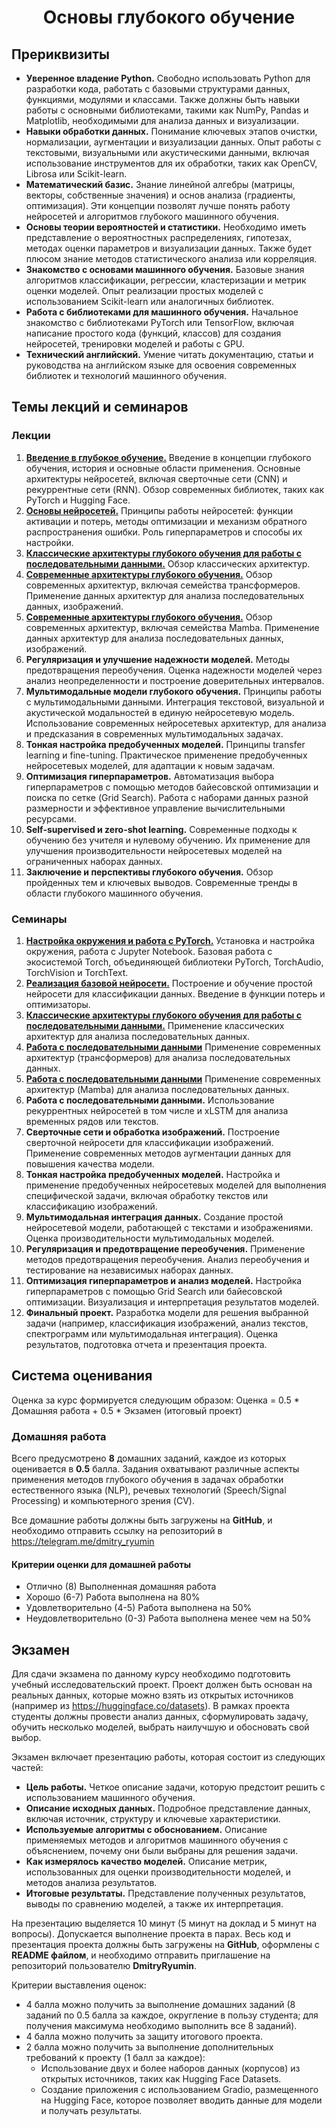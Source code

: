 <center><h1>Основы глубокого обучение</h1></center>

## Прериквизиты

- **Уверенное владение Python.** Свободно использовать Python для разработки кода, работать с базовыми структурами данных, функциями, модулями и классами. Также должны быть навыки работы с основными библиотеками, такими как NumPy, Pandas и Matplotlib, необходимыми для анализа данных и визуализации.
- **Навыки обработки данных.** Понимание ключевых этапов очистки, нормализации, аугментации и визуализации данных. Опыт работы с текстовыми, визуальными или акустическими данными, включая использование инструментов для их обработки, таких как OpenCV, Librosa или Scikit-learn.
- **Математический базис.** Знание линейной алгебры (матрицы, векторы, собственные значения) и основ анализа (градиенты, оптимизация). Эти концепции позволят лучше понять работу нейросетей и алгоритмов глубокого машинного обучения.
- **Основы теории вероятностей и статистики.** Необходимо иметь представление о вероятностных распределениях, гипотезах, методах оценки параметров и визуализации данных. Также будет плюсом знание методов статистического анализа или корреляция.
- **Знакомство с основами машинного обучения.** Базовые знания алгоритмов классификации, регрессии, кластеризации и метрик оценки моделей. Опыт реализации простых моделей с использованием Scikit-learn или аналогичных библиотек.
- **Работа с библиотеками для машинного обучения.** Начальное знакомство с библиотеками PyTorch или TensorFlow, включая написание простого кода (функций, классов) для создания нейросетей, тренировки моделей и работы с GPU.
- **Технический английский.** Умение читать документацию, статьи и руководства на английском языке для освоения современных библиотек и технологий машинного обучения.

## Темы лекций и семинаров

### Лекции

1. [**Введение в глубокое обучение.**](https://github.com/DmitryRyumin/HSE_Fundamentals_of_DL_2025/blob/main/tutorials/1.ipynb) Введение в концепции глубокого обучения, история и основные области применения. Основные архитектуры нейросетей, включая сверточные сети (CNN) и рекуррентные сети (RNN). Обзор современных библиотек, таких как PyTorch и Hugging Face.
2. [**Основы нейросетей.**](https://github.com/DmitryRyumin/HSE_Fundamentals_of_DL_2025/blob/main/tutorials/2.ipynb) Принципы работы нейросетей: функции активации и потерь, методы оптимизации и механизм обратного распространения ошибки. Роль гиперпараметров и способы их настройки.
3. [**Классические архитектуры глубокого обучения для работы с последовательными данными.**](https://github.com/DmitryRyumin/HSE_Fundamentals_of_DL_2025/blob/main/tutorials/3.ipynb) Обзор классических архитектур.
4. [**Современные архитектуры глубокого обучения.**](https://github.com/DmitryRyumin/HSE_Fundamentals_of_DL_2025/blob/main/tutorials/4.ipynb) Обзор современных архитектур, включая семейства трансформеров. Применение данных архитектур для анализа последовательных данных, изображений.
5. [**Современные архитектуры глубокого обучения.**](https://github.com/DmitryRyumin/HSE_Fundamentals_of_DL_2025/blob/main/tutorials/5.ipynb) Обзор современных архитектур, включая семейства Mamba. Применение данных архитектур для анализа последовательных данных, изображений.
6. **Регуляризация и улучшение надежности моделей.** Методы предотвращения переобучения. Оценка надежности моделей через анализ неопределенности и построение доверительных интервалов.
7. **Мультимодальные модели глубокого обучения.** Принципы работы с мультимодальными данными. Интеграция текстовой, визуальной и акустической модальностей в единую нейросетевую модель. Использование современных нейросетевых архитектур, для анализа и предсказания в современных мультимодальных задачах.
8. **Тонкая настройка предобученных моделей.** Принципы transfer learning и fine-tuning. Практическое применение предобученных нейросетевых моделей, для адаптации к новым задачам.
9. **Оптимизация гиперпараметров.** Автоматизация выбора гиперпараметров с помощью методов байесовской оптимизации и поиска по сетке (Grid Search). Работа с наборами данных разной размерности и эффективное управление вычислительными ресурсами.
10. **Self-supervised и zero-shot learning.** Современные подходы к обучению без учителя и нулевому обучению. Их применение для улучшения производительности нейросетевых моделей на ограниченных наборах данных.
11. **Заключение и перспективы глубокого обучения.** Обзор пройденных тем и ключевых выводов. Современные тренды в области глубокого машинного обучения.

### Семинары

1. [**Настройка окружения и работа с PyTorch.**](https://github.com/DmitryRyumin/HSE_Fundamentals_of_DL_2025/blob/main/tutorials/1.ipynb) Установка и настройка окружения, работа с Jupyter Notebook. Базовая работа с экосистемой Torch, объединяющей библиотеки PyTorch, TorchAudio, TorchVision и TorchText.
2. [**Реализация базовой нейросети.**](https://github.com/DmitryRyumin/HSE_Fundamentals_of_DL_2025/blob/main/tutorials/2.ipynb) Построение и обучение простой нейросети для классификации данных. Введение в функции потерь и оптимизаторы.
3. [**Классические архитектуры глубокого обучения для работы с последовательными данными.**](https://github.com/DmitryRyumin/HSE_Fundamentals_of_DL_2025/blob/main/tutorials/3.ipynb) Применение классических архитектур для анализа последовательных данных.
4. [**Работа с последовательными данными**](https://github.com/DmitryRyumin/HSE_Fundamentals_of_DL_2025/blob/main/tutorials/4.ipynb) Применение современных архитектур (трансформеров) для анализа последовательных данных.
5. [**Работа с последовательными данными**](https://github.com/DmitryRyumin/HSE_Fundamentals_of_DL_2025/blob/main/tutorials/5.ipynb) Применение современных архитектур (Mamba) для анализа последовательных данных.
6. **Работа с последовательными данными.** Использование рекуррентных нейросетей в том числе и xLSTM для анализа временных рядов или текстов.
7. **Сверточные сети и обработка изображений.** Построение сверточной нейросети для классификации изображений. Применение современных методов аугментации данных для повышения качества модели.
8. **Тонкая настройка предобученных моделей.** Настройка и применение предобученных нейросетевых моделей для выполнения специфической задачи, включая обработку текстов или классификацию изображений.
9. **Мультимодальная интеграция данных.** Создание простой нейросетевой модели, работающей с текстами и изображениями. Оценка производительности мультимодальных моделей.
10. **Регуляризация и предотвращение переобучения.** Применение методов предотвращения переобучения. Анализ переобучения и тестирование на независимых наборах данных.
11. **Оптимизация гиперпараметров и анализ моделей.** Настройка гиперпараметров с помощью Grid Search или байесовской оптимизации. Визуализация и интерпретация результатов моделей.
12. **Финальный проект.** Разработка модели для решения выбранной задачи (например, классификация изображений, анализ текстов, спектрограмм или мультимодальная интеграция). Оценка результатов, подготовка отчета и презентация проекта.

## Система оценивания

Оценка за курс формируется следующим образом:
Оценка = 0.5 * Домашняя работа + 0.5 * Экзамен (итоговый проект)

### Домашняя работа

Всего предусмотрено **8** домашних заданий, каждое из которых оценивается в **0.5** балла. Задания охватывают различные аспекты применения методов глубокого обучения в задачах обработки естественного языка (NLP), речевых технологий (Speech/Signal Processing) и компьютерного зрения (CV).

Все домашние работы должны быть загружены на **GitHub**, и необходимо отправить ссылку на репозиторий в https://telegram.me/dmitry_ryumin

#### Критерии оценки для домашней работы

- Отлично (8) Выполненная домашняя работа
- Хорошо (6-7) Работа выполнена на 80%
- Удовлетворительно (4-5) Работа выполнена на 50%
- Неудовлетворительно (0-3) Работа выполнена менее чем на 50%

## Экзамен

Для сдачи экзамена по данному курсу необходимо подготовить учебный исследовательский проект. Проект должен быть основан на реальных данных, которые можно взять из открытых источников (например из https://huggingface.co/datasets). В рамках проекта студенты должны провести анализ данных, сформулировать задачу, обучить несколько моделей, выбрать наилучшую и обосновать свой выбор.

Экзамен включает презентацию работы, которая состоит из следующих частей:
- **Цель работы.** Четкое описание задачи, которую предстоит решить с использованием машинного обучения.
- **Описание исходных данных.** Подробное представление данных, включая источник, структуру и ключевые характеристики.
- **Используемые алгоритмы с обоснованием.** Описание применяемых методов и алгоритмов машинного обучения с объяснением, почему они были выбраны для решения задачи.
- **Как измерялось качество моделей.** Описание метрик, использованных для оценки производительности моделей, и методов анализа результатов.
- **Итоговые результаты.** Представление полученных результатов, выводы по сравнению моделей, а также их интерпретация.

На презентацию выделяется 10 минут (5 минут на доклад и 5 минут на вопросы). Допускается выполнение проекта в парах.
Весь код и презентация проекта должны быть загружены на **GitHub**, оформлены с **README файлом**, и необходимо отправить приглашение на репозиторий пользователю **DmitryRyumin**.

Критерии выставления оценок:
- 4 балла можно получить за выполнение домашних заданий (8 заданий по 0.5 балла за каждое, округление в пользу студента; для получения максимума необходимо выполнить все 8 заданий).
- 4 балла можно получить за защиту итогового проекта.
- 2 балла можно получить за выполнение дополнительных требований к проекту (1 балл за каждое):
    - Использование двух и более наборов данных (корпусов) из открытых источников, таких как Hugging Face Datasets.
    - Создание приложения с использованием Gradio, размещенного на Hugging Face, которое позволяет вводить данные для модели и получать результаты.
